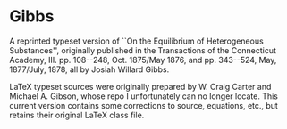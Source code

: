 # Gibbs
A reprinted typeset version of ``On the Equilibrium of Heterogeneous
Substances'', originally published in the Transactions of the Connecticut Academy,
III. pp. 108--248, Oct. 1875/May 1876, and pp. 343--524, May, 1877/July, 1878,
all by Josiah Willard Gibbs.

LaTeX typeset sources were originally prepared by W. Craig Carter and Michael A.
Gibson, whose repo I unfortunately can no longer locate. This current version contains some
corrections to source, equations, etc., but retains their original LaTeX class file.
